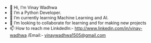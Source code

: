 - 👋 Hi, I’m Vinay Wadhwa
- 👀 I’m a Python Developer.
- 🌱 I’m currently learning Machine Learning and AI.
- 💞️ I’m looking to collaborate for learning and for making new projects
- 📫 How to reach me LinkdedIn:- http://www.linkedin.com/in/vinay-wadhwa /Email:- vinaywadhwa1505@gmail.com 
<!---
vinay-w/vinay-w is a ✨ special ✨ repository because its `README.md` (this file) appears on your GitHub profile.
You can click the Preview link to take a look at your changes.
--->
